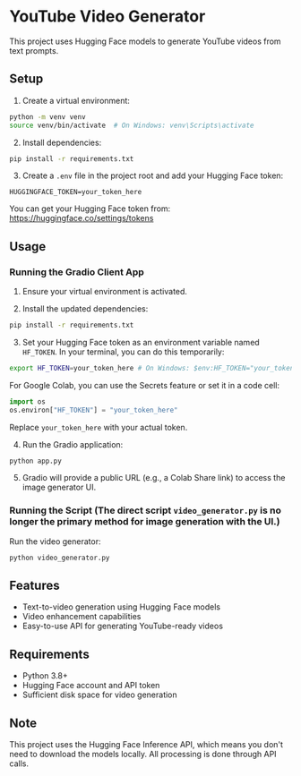 # YouTube Video Generator

This project uses Hugging Face models to generate YouTube videos from text prompts.

## Setup

1. Create a virtual environment:
```bash
python -m venv venv
source venv/bin/activate  # On Windows: venv\Scripts\activate
```

2. Install dependencies:
```bash
pip install -r requirements.txt
```

3. Create a `.env` file in the project root and add your Hugging Face token:
```
HUGGINGFACE_TOKEN=your_token_here
```

You can get your Hugging Face token from: https://huggingface.co/settings/tokens

## Usage

### Running the Gradio Client App

1. Ensure your virtual environment is activated.

2. Install the updated dependencies:
```bash
pip install -r requirements.txt
```

3. Set your Hugging Face token as an environment variable named `HF_TOKEN`. In your terminal, you can do this temporarily:
```bash
export HF_TOKEN=your_token_here # On Windows: $env:HF_TOKEN="your_token_here"
```
For Google Colab, you can use the Secrets feature or set it in a code cell:
```python
import os
os.environ["HF_TOKEN"] = "your_token_here"
```
Replace `your_token_here` with your actual token.

4. Run the Gradio application:
```bash
python app.py
```

5. Gradio will provide a public URL (e.g., a Colab Share link) to access the image generator UI.

### Running the Script (The direct script `video_generator.py` is no longer the primary method for image generation with the UI.)

Run the video generator:
```bash
python video_generator.py
```

## Features

- Text-to-video generation using Hugging Face models
- Video enhancement capabilities
- Easy-to-use API for generating YouTube-ready videos

## Requirements

- Python 3.8+
- Hugging Face account and API token
- Sufficient disk space for video generation

## Note

This project uses the Hugging Face Inference API, which means you don't need to download the models locally. All processing is done through API calls. 